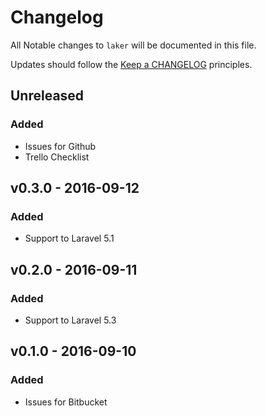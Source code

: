 # Changelog

All Notable changes to `laker` will be documented in this file.

Updates should follow the [Keep a CHANGELOG](http://keepachangelog.com/) principles.

## Unreleased

### Added
- Issues for Github
- Trello Checklist

## v0.3.0 - 2016-09-12

### Added
- Support to Laravel 5.1

## v0.2.0 - 2016-09-11

### Added
- Support to Laravel 5.3

## v0.1.0 - 2016-09-10

### Added
- Issues for Bitbucket
